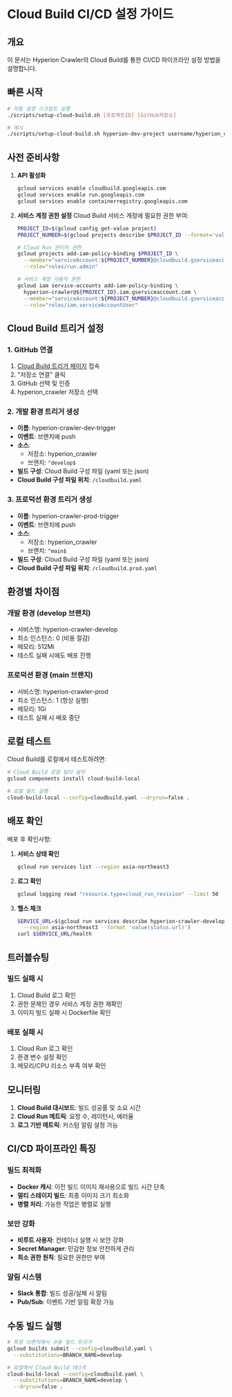 # Cloud Build CI/CD 설정 가이드

## 개요
이 문서는 Hyperion Crawler의 Cloud Build를 통한 CI/CD 파이프라인 설정 방법을 설명합니다.

## 빠른 시작
```bash
# 자동 설정 스크립트 실행
./scripts/setup-cloud-build.sh [프로젝트ID] [GitHub저장소]

# 예시
./scripts/setup-cloud-build.sh hyperion-dev-project username/hyperion_crawler
```

## 사전 준비사항

1. **API 활성화**
   ```bash
   gcloud services enable cloudbuild.googleapis.com
   gcloud services enable run.googleapis.com
   gcloud services enable containerregistry.googleapis.com
   ```

2. **서비스 계정 권한 설정**
   Cloud Build 서비스 계정에 필요한 권한 부여:
   ```bash
   PROJECT_ID=$(gcloud config get-value project)
   PROJECT_NUMBER=$(gcloud projects describe $PROJECT_ID --format='value(projectNumber)')
   
   # Cloud Run 관리자 권한
   gcloud projects add-iam-policy-binding $PROJECT_ID \
     --member="serviceAccount:${PROJECT_NUMBER}@cloudbuild.gserviceaccount.com" \
     --role="roles/run.admin"
   
   # 서비스 계정 사용자 권한
   gcloud iam service-accounts add-iam-policy-binding \
     hyperion-crawler@${PROJECT_ID}.iam.gserviceaccount.com \
     --member="serviceAccount:${PROJECT_NUMBER}@cloudbuild.gserviceaccount.com" \
     --role="roles/iam.serviceAccountUser"
   ```

## Cloud Build 트리거 설정

### 1. GitHub 연결
1. [Cloud Build 트리거 페이지](https://console.cloud.google.com/cloud-build/triggers) 접속
2. "저장소 연결" 클릭
3. GitHub 선택 및 인증
4. hyperion_crawler 저장소 선택

### 2. 개발 환경 트리거 생성
- **이름**: hyperion-crawler-dev-trigger
- **이벤트**: 브랜치에 push
- **소스**:
  - 저장소: hyperion_crawler
  - 브랜치: `^develop$`
- **빌드 구성**: Cloud Build 구성 파일 (yaml 또는 json)
- **Cloud Build 구성 파일 위치**: `/cloudbuild.yaml`

### 3. 프로덕션 환경 트리거 생성
- **이름**: hyperion-crawler-prod-trigger
- **이벤트**: 브랜치에 push
- **소스**:
  - 저장소: hyperion_crawler
  - 브랜치: `^main$`
- **빌드 구성**: Cloud Build 구성 파일 (yaml 또는 json)
- **Cloud Build 구성 파일 위치**: `/cloudbuild.prod.yaml`

## 환경별 차이점

### 개발 환경 (develop 브랜치)
- 서비스명: hyperion-crawler-develop
- 최소 인스턴스: 0 (비용 절감)
- 메모리: 512Mi
- 테스트 실패 시에도 배포 진행

### 프로덕션 환경 (main 브랜치)
- 서비스명: hyperion-crawler-prod
- 최소 인스턴스: 1 (항상 실행)
- 메모리: 1Gi
- 테스트 실패 시 배포 중단

## 로컬 테스트

Cloud Build를 로컬에서 테스트하려면:

```bash
# Cloud Build 로컬 빌더 설치
gcloud components install cloud-build-local

# 로컬 빌드 실행
cloud-build-local --config=cloudbuild.yaml --dryrun=false .
```

## 배포 확인

배포 후 확인사항:

1. **서비스 상태 확인**
   ```bash
   gcloud run services list --region asia-northeast3
   ```

2. **로그 확인**
   ```bash
   gcloud logging read "resource.type=cloud_run_revision" --limit 50
   ```

3. **헬스 체크**
   ```bash
   SERVICE_URL=$(gcloud run services describe hyperion-crawler-develop \
     --region asia-northeast3 --format 'value(status.url)')
   curl $SERVICE_URL/health
   ```

## 트러블슈팅

### 빌드 실패 시
1. Cloud Build 로그 확인
2. 권한 문제인 경우 서비스 계정 권한 재확인
3. 이미지 빌드 실패 시 Dockerfile 확인

### 배포 실패 시
1. Cloud Run 로그 확인
2. 환경 변수 설정 확인
3. 메모리/CPU 리소스 부족 여부 확인

## 모니터링

1. **Cloud Build 대시보드**: 빌드 성공률 및 소요 시간
2. **Cloud Run 메트릭**: 요청 수, 레이턴시, 에러율
3. **로그 기반 메트릭**: 커스텀 알림 설정 가능

## CI/CD 파이프라인 특징

### 빌드 최적화
- **Docker 캐시**: 이전 빌드 이미지 재사용으로 빌드 시간 단축
- **멀티 스테이지 빌드**: 최종 이미지 크기 최소화
- **병렬 처리**: 가능한 작업은 병렬로 실행

### 보안 강화
- **비루트 사용자**: 컨테이너 실행 시 보안 강화
- **Secret Manager**: 민감한 정보 안전하게 관리
- **최소 권한 원칙**: 필요한 권한만 부여

### 알림 시스템
- **Slack 통합**: 빌드 성공/실패 시 알림
- **Pub/Sub**: 이벤트 기반 알림 확장 가능

## 수동 빌드 실행

```bash
# 특정 브랜치에서 수동 빌드 트리거
gcloud builds submit --config=cloudbuild.yaml \
  --substitutions=BRANCH_NAME=develop

# 로컬에서 Cloud Build 테스트
cloud-build-local --config=cloudbuild.yaml \
  --substitutions=BRANCH_NAME=develop \
  --dryrun=false .
```